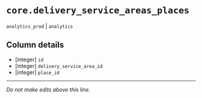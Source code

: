 # `core.delivery_service_areas_places`
`analytics_prod` | `analytics`

## Column details
* [integer]   `id`
* [integer]   `delivery_service_area_id`
* [integer]   `place_id`

-------------------------------------------------------------------------------
*Do not make edits above this line.*
